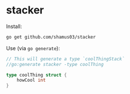 # stacker

Install:

```bash
go get github.com/shamus03/stacker
```

Use (via `go generate`):

```go
// This will generate a type `coolThingStack`
//go:generate stacker -type coolThing

type coolThing struct {
    howCool int
}
```
